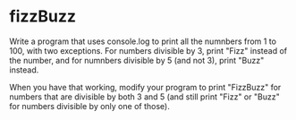 # fizzBuzz
Write a program that uses console.log to print all the numnbers from 1 to 100, with two exceptions. For numbers divisible by 3,
print "Fizz" instead of the number, and for numnbers divisible by 5 (and not 3), print "Buzz" instead.

When you have that working, modify your program to print "FizzBuzz" for numbers that are divisible by both 3 and 5 (and still
print "Fizz" or "Buzz" for numbers divisible by only one of those).

